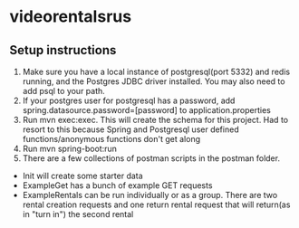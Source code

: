 # videorentalsrus

## Setup instructions

1. Make sure you have a local instance of postgresql(port 5332) and redis running, and the Postgres JDBC driver installed. You may also need to add psql to your path.
2. If your postgres user for postgresql has a password, add spring.datasource.password=[password] to application.properties
3. Run mvn exec:exec. This will create the schema for this project. Had to resort to this because Spring
and Postgresql user defined functions/anonymous functions don't get along
4. Run mvn spring-boot:run
5. There are a few collections of postman scripts in the postman folder.
  * Init will create some starter data
  * ExampleGet has a bunch of example GET requests
  * ExampleRentals can be run individually or as a group. There are two rental creation requests and one return rental
    request that will return(as in "turn in") the second rental

